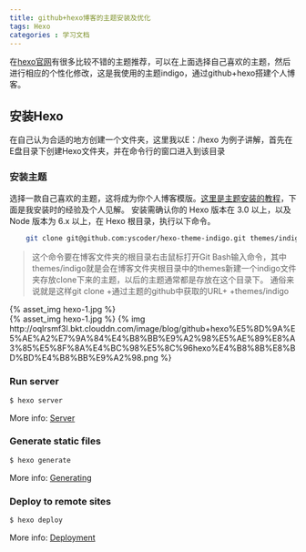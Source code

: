 ```yaml
---
title: github+hexo博客的主题安装及优化
tags: Hexo
categories : 学习文档
---
```


在[hexo官网](https://hexo.io/)有很多比较不错的主题推荐，可以在上面选择自己喜欢的主题，然后进行相应的个性化修改，这是我使用的主题indigo，通过github+hexo搭建个人博客。

## 安装Hexo
在自己认为合适的地方创建一个文件夹，这里我以E：/hexo 为例子讲解，首先在E盘目录下创建Hexo文件夹，并在命令行的窗口进入到该目录

### 安装主题
选择一款自己喜欢的主题，这将成为你个人博客模版。[这里是主题安装的教程](https://github.com/yscoder/hexo-theme-indigo/wiki/%E5%AE%89%E8%A3%85)，下面是我安装时的经验及个人见解。
安装需确认你的 Hexo 版本在 3.0 以上，以及 Node 版本为 6.x 以上，在 Hexo 根目录，执行以下命令。
``` bash
    git clone git@github.com:yscoder/hexo-theme-indigo.git themes/indigo
```
>这个命令要在博客文件夹的根目录右击鼠标打开Git Bash输入命令，其中themes/indigo就是会在博客文件夹根目录中的themes新建一个indigo文件夹存放clone下来的主题，以后的主题通常都是存放在这个目录下。
通俗来说就是这样git clone +通过主题的github中获取的URL+ +themes/indigo

<div class="img-lightbox">{% asset_img hexo-1.jpg  %}</div>
{% asset_img hexo-1.jpg  %}
{% img http://oqlrsmf3l.bkt.clouddn.com/image/blog/github+hexo%E5%8D%9A%E5%AE%A2%E7%9A%84%E4%B8%BB%E9%A2%98%E5%AE%89%E8%A3%85%E5%8F%8A%E4%BC%98%E5%8C%96hexo%E4%B8%8B%E8%BD%BD%E4%B8%BB%E9%A2%98.png %}

### Run server

``` bash
$ hexo server
```

More info: [Server](https://hexo.io/docs/server.html)

### Generate static files

``` bash
$ hexo generate
```

More info: [Generating](https://hexo.io/docs/generating.html)

### Deploy to remote sites

``` bash
$ hexo deploy
```

More info: [Deployment](https://hexo.io/docs/deployment.html)
